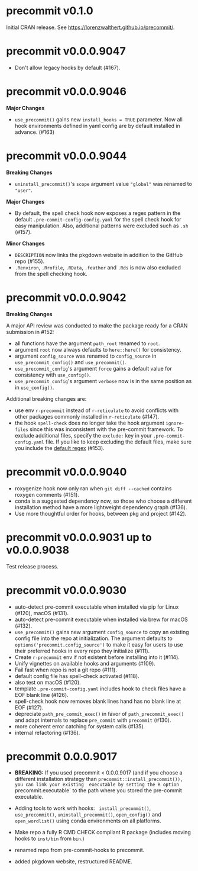 # precommit v0.1.0

Initial CRAN release. See https://lorenzwalthert.github.io/precommit/.

# precommit v0.0.0.9047

- Don't allow legacy hooks by default (#167).

# precommit v0.0.0.9046

**Major Changes**

- `use_precommit()` gains new `install_hooks = TRUE` parameter. Now all hook
  environments defined in yaml config are by default installed in advance.
  (#163)

# precommit v0.0.0.9044

**Breaking Changes**

- `uninstall_precommit()`'s `scope` argument value `"global"` was renamed to 
  `"user"`.

**Major Changes**

- By default, the spell check hook now exposes a regex pattern in the default
  `.pre-commit-config-config.yaml` for the spell check hook for easy 
  manipulation. Also, additional patterns were excluded such as `.sh` (#157).

**Minor Changes**

- `DESCRIPTION` now links the pkgdown website in addition to the GitHub repo (#155).
- `.Renviron`, `.Rrofile`, `.RData`, `.feather` and `.Rds` is now also excluded
  from the spell checking hook.


# precommit v0.0.0.9042

**Breaking Changes**

A major API review was conducted to make the package ready for a CRAN 
submission in #152:

- all functions have the argument `path_root` renamed to `root`.
- argument `root` now always defaults to `here::here()` for consistency.
- argument `config_source` was renamed to `config_source` in 
  `use_precommit_config()` and `use_precommit()`.
- `use_precommit_config`'s argument `force` gains a default value for 
  consistency with `use_config()`.
- `use_precommit_config`'s argument `verbose` now is in the same position as
  in `use_config()`.

Additional breaking changes are:

- use env `r-precommit` instead of `r-reticulate` to avoid conflicts with other 
  packages commonly installed in `r-reticulate` (#147).
- the hook `spell-check` does no longer take the hook argument `ignore-files` 
  since this was inconsistent with the pre-commit framework. To exclude 
  additional files, specify the `exclude:` key in your `.pre-commit-config.yaml`
  file. If you like to keep excluding the default files, make sure you include 
  the [default regex](https://lorenzwalthert.github.io/precommit/articles/available-hooks.html#spell-check)
  (#153).

# precommit v0.0.0.9040

- roxygenize hook now only ran when `git diff --cached` contains roxygen 
  comments (#151).
- conda is a suggested dependency now, so those who choose a different 
  installation method have a more lightweight dependency graph (#136).
- Use more thoughtful order for hooks, between pkg and project (#142).

# precommit v0.0.0.9031 up to v0.0.0.9038

Test release process.

# precommit v0.0.0.9030

- auto-detect pre-commit executable when installed via pip for Linux (#120), 
  macOS (#131).
- auto-detect pre-commit executable when installed via brew for macOS (#132).
- `use_precommit()` gains new argument `config_source` to copy an existing
  config file into the repo at initialization. The argument defaults to 
  `options('precommit.config_source')` to make it easy for users to use 
  their preferred hooks in every repo they initialize (#111).
- Create `r-precommit` env if not existent before installing into it (#114).
- Unify vignettes on available hooks and arguments (#109).
- Fail fast when repo is not a git repo (#111).
- default config file has spell-check activated (#118).
- also test on macOS (#120).
- template `.pre-commit-config.yaml` includes hook to check files have a EOF
  blank line (#126).
- spell-check hook now removes blank lines hand has no blank line at EOF (#127).
- depreciate `path_pre_commit_exec()` in favor of `path_precommit_exec()` 
  and adapt internals to replace `pre_commit` with `precommit` (#130).
- more coherent error catching for system calls (#135).
- internal refactoring (#136).

# precommit 0.0.0.9017

- **BREAKING:** If you used precommit < 0.0.0.9017 (and if you choose a 
  different installation strategy than `precommit::install_precommit()), you can link your existing 
  executable by setting the R option `precommit.executable` to the path where 
  you stored the pre-commit executable.
  
- Adding tools to work with hooks: ` install_precommit()`, `use_precommit()`,
  `uninstall_precommit()`, `open_config()` and `open_wordlist()` using conda 
  environments on all platforms.

- Make repo a fully R CMD CHECK compliant R package (includes moving hooks to
  `inst/bin` from `bin`.)

- renamed repo from pre-commit-hooks to precommit.

- added pkgdown website, restructured README.
